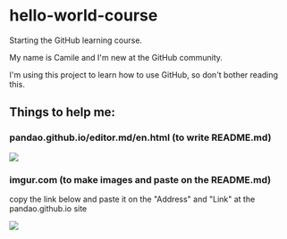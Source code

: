 # hello-world-course
Starting the GitHub learning course.

My name is Camile and I'm new at the GitHub community.

I'm using this project to learn how to use GitHub, so don't bother reading this.

## Things to help me:
### pandao.github.io/editor.md/en.html **(to write README.md)**
[![](https://i.imgur.com/LyduwPA.png)](https://i.imgur.com/LyduwPA.png)

### imgur.com **(to make images and paste on the README.md)**

copy the link below and paste it on the "Address" and "Link" at the pandao.github.io site

[![](https://i.imgur.com/oP9ZDJb.png)](https://i.imgur.com/oP9ZDJb.png)
